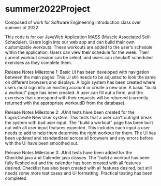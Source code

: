 # summer2022Project
Composed of work for Software Engineering Introduction class over summer of 2022

This code is for our JavaWeb Application MASS (Muscle Associated Self-Scheduler). Users login into our web app and can build their own customizable workouts. These workouts are added to the user's schedule within the application. Users can view their schedule for the week. Their current workout session can be select, and users can checkoff scheduled exercises as they complete them. 

Release Notes Milestone 1:
  Basic UI has been developed with navigation between the main pages. This UI still needs to be adjusted to look the same on different browsers and displays.
  A login system has been created where users must sign into an existing account or create a new one.
  A basic "build a workout" page has been created. A user can fill out a form, and the exercises that correspond with their requests will be returned (currently returned   with the appropriate workoutID from the database). 
  
  
Release Notes Milestone 2:
  JUnit tests have been created for the Login/Create New User system. This tests that a user can't outright break the system with bad user input. 
  The "build a workout" page has been built out with all user input features expected. This includes each input a user needs to add to help them determine the right workout for them.
  The UI has been updated and standardized across all browsers and any errors before with the UI have been smoothed out.

Release Notes Milestone 3:
JUnit tests have been added for the Checklist.java and Calender.java classes.
The "build a workout has been fully fleshed out and the calender has been created with all features desired.
Checklist has also been created with all features desired, but still needs some more test cases and UI formatting.
Practical testing has been completed. 
